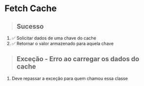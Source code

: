 # Fetch Cache

> ## Sucesso

1. ✅ Solicitar dados de uma chave do cache
2. ✅ Retornar o valor armazenado para aquela chave

> ## Exceção - Erro ao carregar os dados do cache

1. Deve repassar a exceção para quem chamou essa classe
